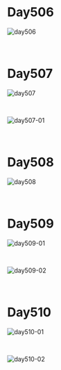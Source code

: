 # Day506

![day506](assets/day506.png)

&nbsp;

# Day507

![day507](assets/day507.png)

&nbsp;

![day507-01](assets/day507-01.png)

&nbsp;

# Day508

![day508](assets/day508.png)

&nbsp;

# Day509

![day509-01](assets/day509-01.png)

&nbsp;

![day509-02](assets/day509-02.png)

&nbsp;

# Day510

![day510-01](assets/day510-01.png)

&nbsp;

![day510-02](assets/day510-02.png)

